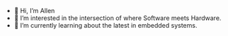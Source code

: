 - 👋 Hi, I’m Allen
- 👀 I’m interested in the intersection of where Software meets Hardware.
- 🌱 I’m currently learning about the latest in embedded systems.

<!---
nowrd2xpln/nowrd2xpln is a ✨ special ✨ repository because its `README.md` (this file) appears on your GitHub profile.
You can click the Preview link to take a look at your changes.
--->
